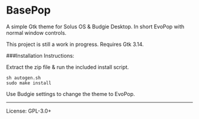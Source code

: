 BasePop
====

A simple Gtk theme for Solus OS & Budgie Desktop.
In short EvoPop with normal window controls.

This project is still a work in progress.
Requires Gtk 3.14.

###Installation Instructions:

Extract the zip file & run the included install script.

    sh autogen.sh
    sudo make install

Use Budgie settings to change the theme to EvoPop.

---

License: GPL-3.0+
